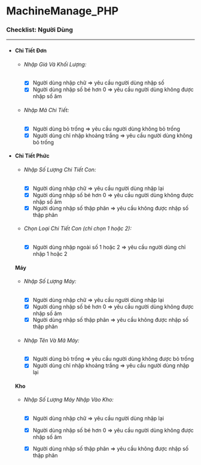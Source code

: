 # MachineManage_PHP
### Checklist: Người Dùng
***

* #### Chi Tiết Đơn
  * ###### Nhập Giá Và Khối Lượng:
    - [x] Người dùng nhập chữ => yêu cầu người dùng nhập số
    - [x] Người dùng nhập số bé hơn 0 => yêu cầu người dùng không được nhập số âm
  * ###### Nhập Mã Chi Tiết:
    - [x] Người dùng bỏ trống => yêu cầu người dùng không bỏ trống
    - [x] Người dùng chỉ nhập khoảng trắng => yêu cầu người dùng không bỏ trống
* #### Chi Tiết Phức
  * ###### Nhập Số Lượng Chi Tiết Con:
    - [x] Người dùng nhập chữ => yêu cầu người dùng nhập lại 
    - [x] Người dùng nhập số bé hơn 0 => yêu cầu người dùng không được nhập số âm
    - [x] Người dùng nhập số thập phân => yêu cầu không được nhập số thập phân
  * ###### Chọn Loại Chi Tiết Con (chỉ chọn 1 hoặc 2):
    - [x] Người dùng nhập ngoài số 1 hoặc 2 => yêu cầu người dùng chỉ nhập 1 hoặc 2
  #### Máy 
  * ###### Nhập Số Lượng Máy:
    - [x] Người dùng nhập chữ => yêu cầu người dùng nhập lại 
    - [x] Người dùng nhập số bé hơn 0 => yêu cầu người dùng không được nhập số âm
    - [x] Người dùng nhập số thập phân => yêu cầu không được nhập số thập phân
  * ###### Nhập Tên Và Mã Máy:
    - [x] Người dùng bỏ trống => yêu cầu người dùng không được bỏ trống
    - [x] Người dùng chỉ nhập khoảng trắng => yêu cầu người dùng nhập lại
  #### Kho
  * ###### Nhập Số Lượng Máy Nhập Vào Kho:
    - [x] Người dùng nhập chữ => yêu cầu người dùng nhập lại 
    - [x] Người dùng nhập số bé hơn 0 => yêu cầu người dùng không được nhập số âm
    - [x] Người dùng nhập số thập phân => yêu cầu không được nhập số thập phân
  